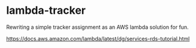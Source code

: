 # lambda-tracker

Rewriting a simple tracker assignment as an AWS lambda solution for fun.

https://docs.aws.amazon.com/lambda/latest/dg/services-rds-tutorial.html